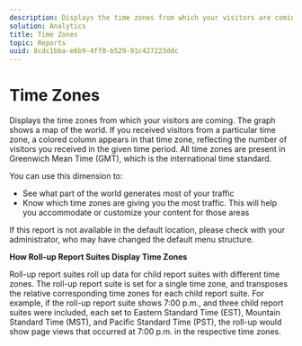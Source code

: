 ```yaml
---
description: Displays the time zones from which your visitors are coming. The graph shows a map of the world. If you received visitors from a particular time zone, a colored column appears in that time zone, reflecting the number of visitors you received in the given time period. All time zones are present in Greenwich Mean Time (GMT), which is the international time standard.
solution: Analytics
title: Time Zones
topic: Reports
uuid: 8cdc1bba-e6b9-4ff0-b529-91c427223ddc
---
```


# Time Zones

Displays the time zones from which your visitors are coming. The graph shows a map of the world. If you received visitors from a particular time zone, a colored column appears in that time zone, reflecting the number of visitors you received in the given time period. All time zones are present in Greenwich Mean Time (GMT), which is the international time standard.

You can use this dimension to:

* See what part of the world generates most of your traffic 
* Know which time zones are giving you the most traffic. This will help you accommodate or customize your content for those areas

If this report is not available in the default location, please check with your administrator, who may have changed the default menu structure.

**How Roll-up Report Suites Display Time Zones**

Roll-up report suites roll up data for child report suites with different time zones. The roll-up report suite is set for a single time zone, and transposes the relative corresponding time zones for each child report suite. For example, if the roll-up report suite shows 7:00 p.m., and three child report suites were included, each set to Eastern Standard Time (EST), Mountain Standard Time (MST), and Pacific Standard Time (PST), the roll-up would show page views that occurred at 7:00 p.m. in the respective time zones.
